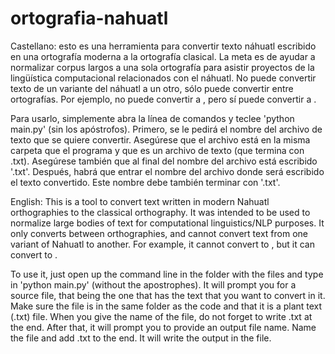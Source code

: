 # ortografia-nahuatl
Castellano: esto es una herramienta para convertir texto náhuatl escribido en una ortografía moderna a la ortografía clasical. La meta es de ayudar a normalizar corpus largos a una sola ortografía para asistir proyectos de la lingüística computacional relacionados con el náhuatl. No puede convertir texto de un variante del náhuatl a un otro, sólo puede convertir entre ortografías. Por ejemplo, no puede convertir <ahacat> a <ehecatl>, pero sí puede convertir <ejekatl> a <ehecatl>.

Para usarlo, simplemente abra la línea de comandos y teclee 'python main.py' (sin los apóstrofos). Primero, se le pedirá el nombre del archivo de texto que se quiere convertir. Asegúrese que el archivo está en la misma carpeta que el programa y que es un archivo de texto (que termina con .txt). Asegúrese también que al final del nombre del archivo está escribido '.txt'. Después, habrá que entrar el nombre del archivo donde será escribido el texto convertido. Este nombre debe también terminar con '.txt'.



English: This is a tool to convert text written in modern Nahuatl orthographies to the classical orthography. It was intended to be used to normalize large bodies of text for computational linguistics/NLP purposes. It only converts between orthographies, and cannot convert text from one variant of Nahuatl to another. For example, it cannot convert <ahacat> to <ehecatl>, but it can convert <ejekatl> to <ehecatl>.

To use it, just open up the command line in the folder with the files and type in 'python main.py' (without the apostrophes). It will prompt you for a source file, that being the one that has the text that you want to convert in it. Make sure the file is in the same folder as the code and that it is a plant text (.txt) file. When you give the name of the file, do not forget to write .txt at the end. After that, it will prompt you to provide an output file name. Name the file and add .txt to the end. It will write the output in the file.
